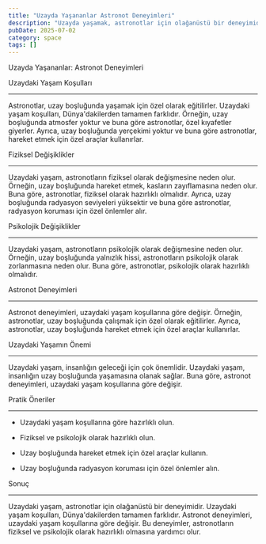 ```yaml
---
title: "Uzayda Yaşananlar Astronot Deneyimleri"
description: "Uzayda yaşamak, astronotlar için olağanüstü bir deneyimidir. Uzaydaki yaşam koşulları, Dünyadakilerden tamamen farklıdır. Astronotlar, uzay boşluğunda hareke..."
pubDate: 2025-07-02
category: space
tags: []
---
```


Uzayda Yaşananlar: Astronot Deneyimleri

Uzaydaki Yaşam Koşulları

------------------------

Astronotlar, uzay boşluğunda yaşamak için özel olarak eğitilirler. Uzaydaki yaşam koşulları, Dünya'dakilerden tamamen farklıdır. Örneğin, uzay boşluğunda atmosfer yoktur ve buna göre astronotlar, özel kıyafetler giyerler. Ayrıca, uzay boşluğunda yerçekimi yoktur ve buna göre astronotlar, hareket etmek için özel araçlar kullanırlar.

Fiziksel Değişiklikler

---------------------

Uzaydaki yaşam, astronotların fiziksel olarak değişmesine neden olur. Örneğin, uzay boşluğunda hareket etmek, kasların zayıflamasına neden olur. Buna göre, astronotlar, fiziksel olarak hazırlıklı olmalıdır. Ayrıca, uzay boşluğunda radyasyon seviyeleri yüksektir ve buna göre astronotlar, radyasyon koruması için özel önlemler alır.

Psikolojik Değişiklikler

---------------------

Uzaydaki yaşam, astronotların psikolojik olarak değişmesine neden olur. Örneğin, uzay boşluğunda yalnızlık hissi, astronotların psikolojik olarak zorlanmasına neden olur. Buna göre, astronotlar, psikolojik olarak hazırlıklı olmalıdır.

Astronot Deneyimleri

---------------------

Astronot deneyimleri, uzaydaki yaşam koşullarına göre değişir. Örneğin, astronotlar, uzay boşluğunda çalışmak için özel olarak eğitilirler. Ayrıca, astronotlar, uzay boşluğunda hareket etmek için özel araçlar kullanırlar.

Uzaydaki Yaşamın Önemi

----------------------

Uzaydaki yaşam, insanlığın geleceği için çok önemlidir. Uzaydaki yaşam, insanlığın uzay boşluğunda yaşamasına olanak sağlar. Buna göre, astronot deneyimleri, uzaydaki yaşam koşullarına göre değişir.

Pratik Öneriler

--------------

* Uzaydaki yaşam koşullarına göre hazırlıklı olun.

* Fiziksel ve psikolojik olarak hazırlıklı olun.

* Uzay boşluğunda hareket etmek için özel araçlar kullanın.

* Uzay boşluğunda radyasyon koruması için özel önlemler alın.

Sonuç

------

Uzaydaki yaşam, astronotlar için olağanüstü bir deneyimidir. Uzaydaki yaşam koşulları, Dünya'dakilerden tamamen farklıdır. Astronot deneyimleri, uzaydaki yaşam koşullarına göre değişir. Bu deneyimler, astronotların fiziksel ve psikolojik olarak hazırlıklı olmasına yardımcı olur.